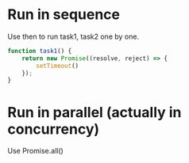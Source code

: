 # Run in sequence

Use then to run task1, task2 one by one.

```javascript
function task1() {
    return new Promise((resolve, reject) => {
        setTimeout()
    });
}
```

# Run in parallel (actually in concurrency)

Use Promise.all()
